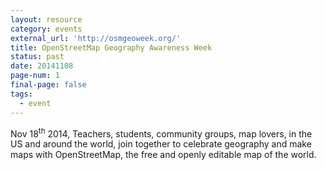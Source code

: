 ```yaml
---
layout: resource
category: events
external_url: 'http://osmgeoweek.org/'
title: OpenStreetMap Geography Awareness Week
status: past
date: 20141108
page-num: 1
final-page: false
tags:
  - event
---
```


Nov 18<sup>th</sup> 2014, Teachers, students, community groups, map lovers, in the US and around the world, join together to celebrate geography and make maps with OpenStreetMap, the free and openly editable map of the world.
